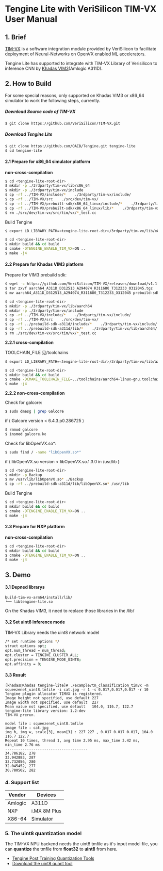 # Tengine Lite with VeriSilicon TIM-VX User Manual

## 1. Brief

[TIM-VX](https://github.com/VeriSilicon/TIM-VX.git) is a software integration module provided by VeriSilicon to facilitate deployment of Neural-Networks on OpenVX enabled ML accelerators.

Tengine Lite has supported to integrate with TIM-VX Library of Verisilicon to inference CNN by [Khadas VIM3](https://www.khadas.cn/product-page/vim3)(Amlogic A311D).

## 2. How to Build

For some special reasons, only supported on Khadas VIM3 or x86_64 simulator to work the following steps, currently.

##### Download Source code of TIM-VX 

```bash
$ git clone https://github.com/VeriSilicon/TIM-VX.git
```

##### Download Tengine Lite

```bash
$ git clone https://github.com/OAID/Tengine.git tengine-lite
$ cd tengine-lite
```

#### 2.1 Prepare for x86_64 simulator platform

**non-cross-compilation**

```bash
$ cd <tengine-lite-root-dir>
$ mkdir -p ./3rdparty/tim-vx/lib/x86_64
$ mkdir -p ./3rdparty/tim-vx/include
$ cp -rf ../TIM-VX/include/*    ./3rdparty/tim-vx/include/
$ cp -rf ../TIM-VX/src    ./src/dev/tim-vx/
$ cp -rf ../TIM-VX/prebuilt-sdk/x86_64_linux/include/*    ./3rdparty/tim-vx/include/
$ cp -rf ../TIM-VX/prebuilt-sdk/x86_64_linux/lib/*    ./3rdparty/tim-vx/lib/x86_64/
$ rm ./src/dev/tim-vx/src/tim/vx/*_test.cc
```

Build Tengine

```bash
$ export LD_LIBRARY_PATH=<tengine-lite-root-dir>/3rdparty/tim-vx/lib/x86_64

$ cd <tengine-lite-root-dir>
$ mkdir build && cd build
$ cmake -DTENGINE_ENABLE_TIM_VX=ON ..
$ make -j4
```

#### 2.2 Prepare for Khadas VIM3 platform

Prepare for VIM3 prebuild sdk:

```bash
$ wget -c https://github.com/VeriSilicon/TIM-VX/releases/download/v1.1.28/aarch64_A311D_D312513_A294074_R311680_T312233_O312045.tgz
$ tar zxvf aarch64_A311D_D312513_A294074_R311680_T312233_O312045.tgz
$ mv aarch64_A311D_D312513_A294074_R311680_T312233_O312045 prebuild-sdk-a311d

$ cd <tengine-lite-root-dir>
$ mkdir -p ./3rdparty/tim-vx/lib/aarch64
$ mkdir -p ./3rdparty/tim-vx/include
$ cp -rf ../TIM-VX/include/*    ./3rdparty/tim-vx/include/
$ cp -rf ../TIM-VX/src    ./src/dev/tim-vx/
$ cp -rf ../prebuild-sdk-a311d/include/*    ./3rdparty/tim-vx/include/
$ cp -rf ../prebuild-sdk-a311d/lib/*    ./3rdparty/tim-vx/lib/aarch64/
$ rm ./src/dev/tim-vx/src/tim/vx/*_test.cc
```

**2.2.1 cross-compilation**

TOOLCHAIN_FILE 见<tengine-lite-root-dir>/toolchains

```bash
$ export LD_LIBRARY_PATH=<tengine-lite-root-dir>/3rdparty/tim-vx/lib/aarch64

$ cd <tengine-lite-root-dir>
$ mkdir build && cd build
$ cmake -DCMAKE_TOOLCHAIN_FILE=../toolchains/aarch64-linux-gnu.toolchain.cmake -DTENGINE_ENABLE_TIM_VX=ON ..
$ make -j4
```

**2.2.2 non-cross-compilation**

Check for galcore:

```bash
$ sudo dmesg | grep Galcore
```

if  ( Galcore version < 6.4.3.p0.286725 )

```bash
$ rmmod galcore
$ insmod galcore.ko
```

Check for libOpenVX.so*:

```bash
$ sudo find / -name "libOpenVX.so*"
```

if  ( libOpenVX.so version <   libOpenVX.so.1.3.0  in  /usr/lib )

```bash
$ cd <tengine-lite-root-dir>
$ mkdir -p Backup
$ mv /usr/lib/libOpenVX.so* ./Backup
$ cp -rf ../prebuild-sdk-a311d/lib/libOpenVX.so* /usr/lib
```

Build Tengine

```bash
$ cd <tengine-lite-root-dir>
$ mkdir build && cd build
$ cmake -DTENGINE_ENABLE_TIM_VX=ON ..
$ make -j4
```

#### 2.3 Prepare for NXP platform

**non-cross-compilation**

```bash
$ cd <tengine-lite-root-dir>
$ mkdir build && cd build
$ cmake -DTENGINE_ENABLE_TIM_VX=ON ..
$ make -j4
```

## 3. Demo

#### 3.1 Depned librarys

```
build-tim-vx-arm64/install/lib/
└── libtengine-lite.so
```

On the Khadas VIM3, it need to replace those libraries in the /lib/ 

#### 3.2 Set uint8 Inference mode

TIM-VX Library needs the uint8 network model

```bash
/* set runtime options */
struct options opt;
opt.num_thread = num_thread;
opt.cluster = TENGINE_CLUSTER_ALL;
opt.precision = TENGINE_MODE_UINT8;
opt.affinity = 0;
```

#### 3.3 Result

```
[khadas@Khadas tengine-lite]# ./example/tm_classification_timvx -m squeezenet_uint8.tmfile -i cat.jpg -r 1 -s 0.017,0.017,0.017 -r 10
Tengine plugin allocator TIMVX is registered.
Image height not specified, use default 227
Image width not specified, use default  227
Mean value not specified, use default   104.0, 116.7, 122.7
tengine-lite library version: 1.2-dev
TIM-VX prerun.

model file : squeezenet_uint8.tmfile
image file : cat.jpg
img_h, img_w, scale[3], mean[3] : 227 227 , 0.017 0.017 0.017, 104.0 116.7 122.7
Repeat 10 times, thread 1, avg time 2.95 ms, max_time 3.42 ms, min_time 2.76 ms
--------------------------------------
34.786182, 278
33.942883, 287
33.732056, 280
32.045452, 277
30.780502, 282
```

### 4. Support list
| Vendor  | Devices      |
| ------- | ------------ |
| Amlogic | A311D        |
| NXP     | i.MX 8M Plus |
| X86-64  | Simulator    |

### 5. The uint8 quantization model
The TIM-VX NPU backend needs the uint8 tmfile as it's input model file, you can **quantize** the tmfile from **float32** to **uint8** from here. 
- [Tengine Post Training Quantization Tools](../tools/quantize/README.md)
- [Download the uint8 quant tool](https://github.com/OAID/Tengine/releases/download/lite-v1.3/quant_tool_uint8)
